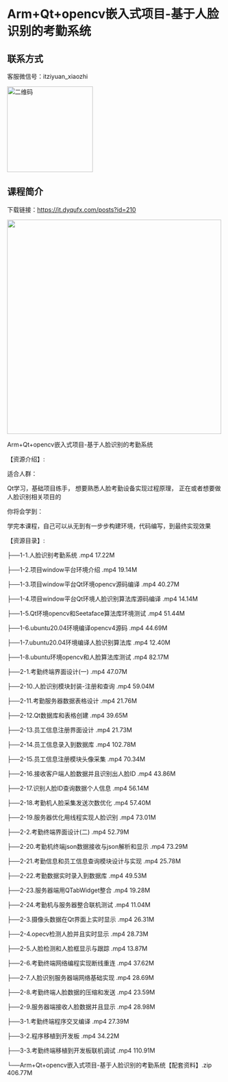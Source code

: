 # Arm+Qt+opencv嵌入式项目-基于人脸识别的考勤系统

## 联系方式

客服微信号：itziyuan_xiaozhi

<img src="https://ziyuanyun.oss-cn-guangzhou.aliyuncs.com/common/20240614073449/666b82192834a.jpg" width="200" height="200" alt="二维码">

## 课程简介

下载链接：https://it.dyqufx.com/posts?id=210

<img src="https://ziyuanyun.oss-cn-guangzhou.aliyuncs.com/yun/20240515151704/66446170121d1.jpg" width="500" alt="">

  Arm+Qt+opencv嵌入式项目-基于人脸识别的考勤系统



 【资源介绍】:

 适合人群：

 Qt学习，基础项目练手， 想要熟悉人脸考勤设备实现过程原理， 正在或者想要做人脸识别相关项目的

 你将会学到：

 学完本课程，自己可以从无到有一步步构建环境，代码编写，到最终实现效果

 【资源目录】:

 ├──1-1.人脸识别考勤系统 .mp4 17.22M

 ├──1-2.项目window平台环境介绍 .mp4 19.14M

 ├──1-3.项目window平台Qt环境opencv源码编译 .mp4 40.27M

 ├──1-4.项目window平台Qt环境人脸识别算法库源码编译 .mp4 14.14M

 ├──1-5.Qt环境opencv和Seetaface算法库环境测试 .mp4 51.44M

 ├──1-6.ubuntu20.04环境编译opencv4源码 .mp4 44.69M

 ├──1-7.ubuntu20.04环境编译人脸识别算法库 .mp4 12.40M

 ├──1-8.ubuntu环境opencv和人脸算法库测试 .mp4 82.17M

 ├──2-1.考勤终端界面设计(一) .mp4 47.07M

 ├──2-10.人脸识别模块封装-注册和查询 .mp4 59.04M

 ├──2-11.考勤服务器数据表格设计 .mp4 21.76M

 ├──2-12.Qt数据库和表格创建 .mp4 39.65M

 ├──2-13.员工信息注册界面设计 .mp4 21.73M

 ├──2-14.员工信息录入到数据库 .mp4 102.78M

 ├──2-15.员工信息注册模块头像采集 .mp4 70.34M

 ├──2-16.接收客户端人脸数据并且识别出人脸ID .mp4 43.86M

 ├──2-17.识别人脸ID查询数据个人信息 .mp4 56.14M

 ├──2-18.考勤机人脸采集发送次数优化 .mp4 57.40M

 ├──2-19.服务器优化用线程实现人脸识别 .mp4 73.01M

 ├──2-2.考勤终端界面设计(二) .mp4 52.79M

 ├──2-20.考勤机终端json数据接收与json解析和显示 .mp4 73.29M

 ├──2-21.考勤信息和员工信息查询模块设计与实现 .mp4 25.78M

 ├──2-22.考勤数据实时录入到数据库 .mp4 49.53M

 ├──2-23.服务器端用QTabWidget整合 .mp4 19.28M

 ├──2-24.考勤机与服务器整合联机测试 .mp4 11.04M

 ├──2-3.摄像头数据在Qt界面上实时显示 .mp4 26.31M

 ├──2-4.opecv检测人脸并且实时显示 .mp4 28.73M

 ├──2-5.人脸检测和人脸框显示与跟踪 .mp4 13.87M

 ├──2-6.考勤终端网络编程实现断线重连 .mp4 37.62M

 ├──2-7.人脸识别服务器端网络基础实现 .mp4 28.69M

 ├──2-8.考勤终端人脸数据的压缩和发送 .mp4 23.59M

 ├──2-9.服务器端接收人脸数据并且显示 .mp4 28.98M

 ├──3-1.考勤终端程序交叉编译 .mp4 27.39M

 ├──3-2.程序移植到开发板 .mp4 34.22M

 ├──3-3.考勤终端移植到开发板联机调试 .mp4 110.91M

 └──Arm+Qt+opencv嵌入式项目-基于人脸识别的考勤系统【配套资料】.zip 406.77M

  